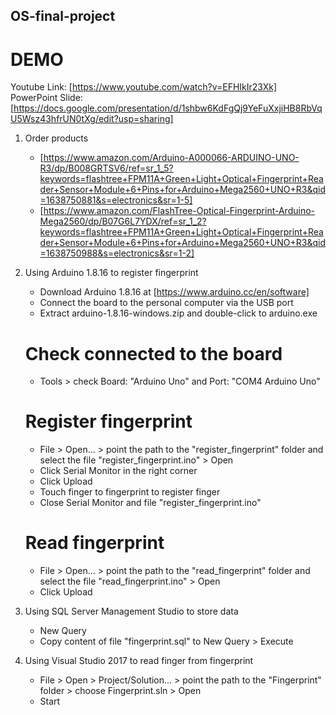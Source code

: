## OS-final-project

# DEMO

Youtube Link: [https://www.youtube.com/watch?v=EFHIkIr23Xk]
PowerPoint Slide: [https://docs.google.com/presentation/d/1shbw6KdFgQj9YeFuXxjiHB8RbVqU5Wsz43hfrUN0tXg/edit?usp=sharing]
1. Order products

   - [https://www.amazon.com/Arduino-A000066-ARDUINO-UNO-R3/dp/B008GRTSV6/ref=sr_1_5?keywords=flashtree+FPM11A+Green+Light+Optical+Fingerprint+Reader+Sensor+Module+6+Pins+for+Arduino+Mega2560+UNO+R3&qid=1638750881&s=electronics&sr=1-5]
   - [https://www.amazon.com/FlashTree-Optical-Fingerprint-Arduino-Mega2560/dp/B07G6L7YDX/ref=sr_1_2?keywords=flashtree+FPM11A+Green+Light+Optical+Fingerprint+Reader+Sensor+Module+6+Pins+for+Arduino+Mega2560+UNO+R3&qid=1638750988&s=electronics&sr=1-2]

2. Using Arduino 1.8.16 to register fingerprint

   - Download Arduino 1.8.16 at [https://www.arduino.cc/en/software]
   - Connect the board to the personal computer via the USB port
   - Extract arduino-1.8.16-windows.zip and double-click to arduino.exe

   # Check connected to the board

   - Tools > check Board: "Arduino Uno" and Port: "COM4 Arduino Uno"

   # Register fingerprint

   - File > Open... > point the path to the "register_fingerprint" folder and select the file "register_fingerprint.ino" > Open
   - Click Serial Monitor in the right corner
   - Click Upload
   - Touch finger to fingerprint to register finger
   - Close Serial Monitor and file "register_fingerprint.ino"

   # Read fingerprint

   - File > Open... > point the path to the "read_fingerprint" folder and select the file "read_fingerprint.ino" > Open
   - Click Upload

3. Using SQL Server Management Studio to store data
   - New Query
   - Copy content of file "fingerprint.sql" to New Query > Execute
4. Using Visual Studio 2017 to read finger from fingerprint
   - File > Open > Project/Solution... > point the path to the "Fingerprint" folder > choose Fingerprint.sln > Open
   - Start
